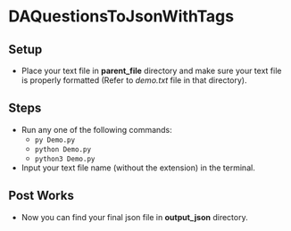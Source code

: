 # DAQuestionsToJsonWithTags  

## Setup
- Place your text file in **parent_file** directory and make sure your text file is properly formatted (Refer to *demo.txt* file in that directory).  

## Steps
- Run any one of the following commands:  
    - `py Demo.py`  
    - `python Demo.py`  
    - `python3 Demo.py`
- Input your text file name (without the extension) in the terminal.  


## Post Works  
- Now you can find your final json file in **output_json** directory.  
